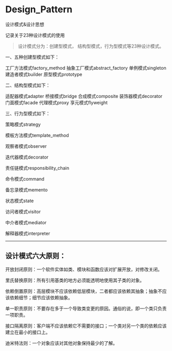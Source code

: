 # Design_Pattern
设计模式&amp;设计思想

记录关于23种设计模式的使用

>设计模式分为：创建型模式， 结构型模式，行为型模式等23种设计模式。

一、五种创建型模式如下：

工厂方法模式factory_method
抽象工厂模式abstract_factory
单例模式singleton
建造者模式builder
原型模式prototype

二、结构型模式如下：

适配器模式adapter
桥接模式bridge
合成模式composite
装饰器模式decorator
门面模式facade
代理模式proxy
享元模式flyweight

三、行为型模式如下：

策略模式strategy

模板方法模式template_method

观察者模式observer

迭代器模式decorator

责任链模式responsibility_chain

命令模式command

备忘录模式memento

状态模式state

访问者模式visitor

中介者模式mediator

解释器模式interpreter

---------------------------------------------


## 设计模式六大原则：

开放封闭原则：一个软件实体如类、模块和函数应该对扩展开放，对修改关闭。

里氏替换原则：所有引用基类的地方必须能透明地使用其子类的对象。

依赖倒置原则：高层模块不应该依赖低层模块，二者都应该依赖其抽象；抽象不应该依赖细节；细节应该依赖抽象。

单一职责原则：不要存在多于一个导致类变更的原因。通俗的说，即一个类只负责一项职责。

接口隔离原则：客户端不应该依赖它不需要的接口；一个类对另一个类的依赖应该建立在最小的接口上。

迪米特法则：一个对象应该对其他对象保持最少的了解。

